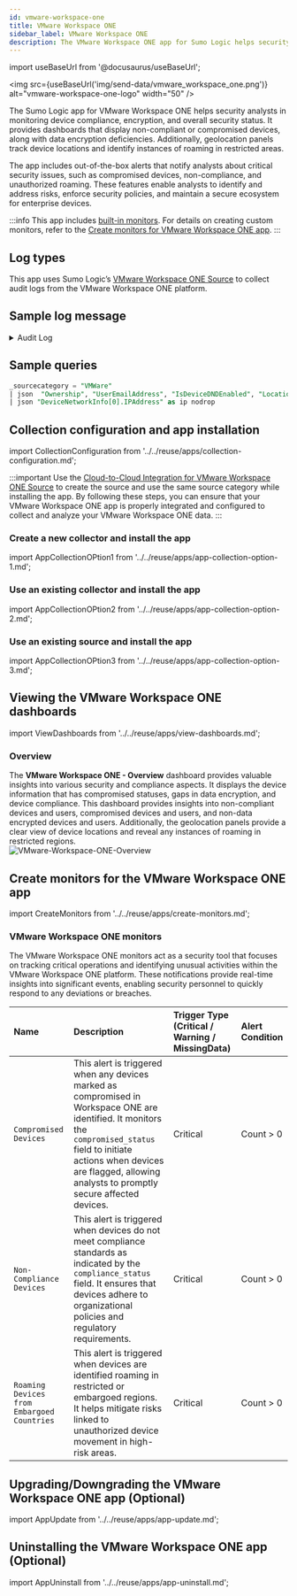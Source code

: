 ```yaml
---
id: vmware-workspace-one
title: VMware Workspace ONE
sidebar_label: VMware Workspace ONE
description: The VMware Workspace ONE app for Sumo Logic helps security analysts with valuable insights into various security and compliance aspects.
---
```


import useBaseUrl from '@docusaurus/useBaseUrl';

<img src={useBaseUrl('img/send-data/vmware_workspace_one.png')} alt="vmware-workspace-one-logo" width="50" />

The Sumo Logic app for VMware Workspace ONE helps security analysts in monitoring device compliance, encryption, and overall security status. It provides dashboards that display non-compliant or compromised devices, along with data encryption deficiencies. Additionally, geolocation panels track device locations and identify instances of roaming in restricted areas. 

The app includes out-of-the-box alerts that notify analysts about critical security issues, such as compromised devices, non-compliance, and unauthorized roaming. These features enable analysts to identify and address risks, enforce security policies, and maintain a secure ecosystem for enterprise devices.

:::info
This app includes [built-in monitors](#vmware-workspace-one-monitors). For details on creating custom monitors, refer to the [Create monitors for VMware Workspace ONE app](#create-monitors-for-the-vmware-workspace-one-app).
:::

## Log types

This app uses Sumo Logic’s [VMware Workspace ONE Source](/docs/send-data/hosted-collectors/cloud-to-cloud-integration-framework/vmware-workspace-one-source/) to collect audit logs from the VMware Workspace ONE platform.

## Sample log message

<details>
<summary>Audit Log</summary>
    
```json
{
  "AcLineStatus": 1,
  "AssetNumber": "827BE1C5AEC05C378C61C44103E9D3FCB2EC354D",
  "AvailableDeviceCapacity": 1,
  "AvailablePhysicalMemory": 4,
  "BatteryLevel": "abcd",
  "ComplianceStatus": "NonCompliant",
  "ComplianceSummary": {
    "DeviceCompliance": [
      {
        "ActionTaken": [
          {
            "ActionType": 0
          }
        ],
        "CompliantStatus": true,
        "Id": {
          "Value": 1
        },
        "LastComplianceCheck": "2025-01-15T03:15:26.8528889+01:00",
        "NextComplianceCheck": "2025-01-15T03:01:26.8528889+01:00",
        "PolicyDetail": "compliance policy for device compromised status including application list contains rule",
        "PolicyName": "application list compliance policy",
        "Uuid": "2851e9e5-2084-433c-a741-dae0856295ff"
      }
    ]
  },
  "CompromisedStatus": true,
  "DataEncryptionYN": "N",
  "DataProtectionStatus": 5,
  "DepTokenSource": 0,
  "DeviceCapacity": 1,
  "DeviceCellularNetworkInfo": [
    {
      "CardId": "Text value",
      "CarrierName": "Text value",
      "DeviceMCC": {
        
      },
      "IsRoaming": true,
      "PhoneNumber": "Text value"
    }
  ],
  "DeviceFriendlyName": "users iPhone iOS 10.3.2 ",
  "DeviceMCC": {
    "CurrentMCC": "Text value",
    "SIMMCC": "Text value"
  },
  "DeviceManufacturerId": 1,
  "DeviceNetworkInfo": [
    {
      "ConnectionType": "Text value",
      "IPAddress": "221.192.199.49",
      "MACAddress": "Text value",
      "Name": "Text value",
      "Vendor": "Text value"
    }
  ],
  "DeviceReportedName": "5CD6473R77 - Demo HP Chromebook",
  "EasId": "6Q93UFOQ7H0K39JPMFPTEMJQ3K",
  "EnrolledViaDEP": true,
  "EnrollmentStatus": "Enrolled",
  "EnrollmentUserUuid": "00000000-0000-0000-0000-000000000000",
  "HostName": "zs-MacBook-Air",
  "Id": {
    "Value": 0
  },
  "Imei": "356766060039613",
  "IsActivationLockEnabled": true,
  "IsCloudBackupEnabled": true,
  "IsDeviceDNDEnabled": true,
  "IsDeviceLocatorEnabled": true,
  "IsNetworkTethered": true,
  "IsRemoteManagementEnabled": "abcd",
  "IsRoaming": true,
  "IsSecurityPatchUpdate": true,
  "IsSupervised": true,
  "LastBluetoothSampleTime": "2022-06-03T03:01:26.8528889+01:00",
  "LastComplianceCheckOn": "2022-06-03T03:01:26.8528889+01:00",
  "LastCompromisedCheckOn": "2022-06-03T03:01:26.8528889+01:00",
  "LastEnrolledOn": "2022-06-03T03:01:26.8528889+01:00",
  "LastNetworkLANSampleTime": "2022-06-03T03:01:26.8528889+01:00",
  "LastSeen": "2022-06-03T03:01:26.8528889+01:00",
  "LastSystemSampleTime": "2022-06-03T03:01:26.8528889+01:00",
  "LocalHostName": "zs-MacBook-Air.mshome.net",
  "LocationGroupId": {
    "Name": "Text value",
    "Uuid": "6d82a40e-dcc1-46de-9fc2-33c9ad2f8797"
  },
  "LocationGroupName": "locationgroup1",
  "MacAddress": "485A3F880798",
  "ManagedBy": 0,
  "Model": "iPhone",
  "ModelId": {
    
  },
  "OEMInfo": "Samsung",
  "OSBuildVersion": "17G65",
  "OperatingSystem": "10.3.2",
  "Ownership": "C",
  "PhoneNumber": "+14045550100",
  "Platform": "Apple",
  "PlatformId": {
    
  },
  "ProcessorArchitecture": 5,
  "SecurityPatchDate": "2022-06-03T03:01:26.8629122+01:00",
  "SerialNumber": "R51G844T90R",
  "SystemIntegrityProtectionEnabled": true,
  "SystemUpdateReceivedTime": "2022-06-03T03:01:26.8629122+01:00",
  "TotalPhysicalMemory": 3,
  "Udid": "827BE1C5AEC05C378C61C44103E9D3FCB2EC354D",
  "UserApprovedEnrollment": true,
  "UserEmailAddress": "user1@vmware.com",
  "UserId": {
    
  },
  "UserName": "user1",
  "Uuid": "8a2ca18c-8b1c-4783-bc18-2ccb61110e4f",
  "VirtualMemory": 2,
  "WifiSsid": "guest"
}
```
</details>
    
## Sample queries

```sql title="Total Devices"
_sourcecategory = "VMWare"
| json  "Ownership", "UserEmailAddress", "IsDeviceDNDEnabled", "LocationGroupName", "Imei", "SystemIntegrityProtectionEnabled", "DeviceFriendlyName", "ProcessorArchitecture", "IsRoaming", "ComplianceStatus", "UserName", "LastComplianceCheckOn", "IsDeviceLocatorEnabled", "HostName", "IsCloudBackupEnabled", "LastEnrolledOn", "DeviceReportedName", "SerialNumber", "IsActivationLockEnabled", "CompromisedStatus", "OperatingSystem", "Model", "DataProtectionStatus", "SecurityPatchDate", "LocalHostName", "IsSupervised", "Platform", "LocationGroupId.Name", "OSBuildVersion", "TotalPhysicalMemory", "OEMInfo", "LastCompromisedCheckOn", "UserId.Uuid", "UserId.Name", "EnrollmentStatus", "DataEncryptionYN" as ownership,user_email, is_dnd_enabled, location_group_name, imei, is_system_protection_enabled, device_name, architecture, is_roaming, compliance_status, user_name, last_compliance_checked_on, is_device_location_enabled, hostname, is_cloud_backup_enabled, last_enrolled_on, device_reported_name, serial_number, is_activation_lock_enabled, compromised_status, os, model, data_protection_status, security_patch_date, local_hostname, is_supervised, platform, location_groupid_name, os_build_version, total_physical_mem, oem_info, last_compromised_checked_on, uuid, user_name1, entrollment_status, data_encryption nodrop
| json "DeviceNetworkInfo[0].IPAddress" as ip nodrop
```

## Collection configuration and app installation

import CollectionConfiguration from '../../reuse/apps/collection-configuration.md';

<CollectionConfiguration/>

:::important
Use the [Cloud-to-Cloud Integration for VMware Workspace ONE Source](/docs/send-data/hosted-collectors/cloud-to-cloud-integration-framework/vmware-workspace-one-source) to create the source and use the same source category while installing the app. By following these steps, you can ensure that your VMware Workspace ONE app is properly integrated and configured to collect and analyze your VMware Workspace ONE data.
:::

### Create a new collector and install the app

import AppCollectionOPtion1 from '../../reuse/apps/app-collection-option-1.md';

<AppCollectionOPtion1/>

### Use an existing collector and install the app

import AppCollectionOPtion2 from '../../reuse/apps/app-collection-option-2.md';

<AppCollectionOPtion2/>

### Use an existing source and install the app

import AppCollectionOPtion3 from '../../reuse/apps/app-collection-option-3.md';

<AppCollectionOPtion3/>

## Viewing the VMware Workspace ONE dashboards​​

import ViewDashboards from '../../reuse/apps/view-dashboards.md';

<ViewDashboards/>

### Overview

The **VMware Workspace ONE - Overview** dashboard provides valuable insights into various security and compliance aspects. It displays the device information that has compromised statuses, gaps in data encryption, and device compliance. This dashboard provides insights into non-compliant devices and users, compromised devices and users, and non-data encrypted devices and users. Additionally, the geolocation panels provide a clear view of device locations and reveal any instances of roaming in restricted regions.<br/><img src='https://sumologic-app-data-v2.s3.us-east-1.amazonaws.com/dashboards/VMWare+Workspace+ONE/VMWare+Workspace+ONE+-+Overview.png' alt="VMware-Workspace-ONE-Overview" />

## Create monitors for the VMware Workspace ONE app

import CreateMonitors from '../../reuse/apps/create-monitors.md';

<CreateMonitors/>

### VMware Workspace ONE monitors

The VMware Workspace ONE monitors act as a security tool that focuses on tracking critical operations and identifying unusual activities within the VMware Workspace ONE platform. These notifications provide real-time insights into significant events, enabling security personnel to quickly respond to any deviations or breaches.

| Name | Description | Trigger Type (Critical / Warning / MissingData) | Alert Condition | 
|:--|:--|:--|:--|
| `Compromised Devices` | This alert is triggered when any devices marked as compromised in Workspace ONE are identified. It monitors the `compromised_status` field to initiate actions when devices are flagged, allowing analysts to promptly secure affected devices.| Critical | Count > 0 |
| `Non-Compliance Devices` | This alert is triggered when devices do not meet compliance standards as indicated by the `compliance_status` field. It ensures that devices adhere to organizational policies and regulatory requirements. | Critical | Count > 0|
| `Roaming Devices from Embargoed Countries` | This alert is triggered when devices are identified roaming in restricted or embargoed regions. It helps mitigate risks linked to unauthorized device movement in high-risk areas. | Critical | Count > 0|

## Upgrading/Downgrading the VMware Workspace ONE app (Optional)

import AppUpdate from '../../reuse/apps/app-update.md';

<AppUpdate/>

## Uninstalling the VMware Workspace ONE app (Optional)

import AppUninstall from '../../reuse/apps/app-uninstall.md';

<AppUninstall/>
